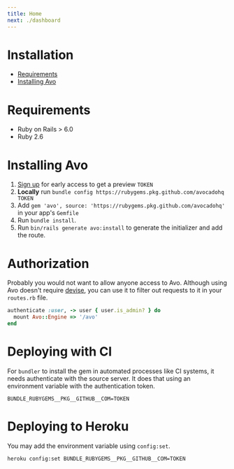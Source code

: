 ```yaml
---
title: Home
next: ./dashboard
---
```


# Installation

- [Requirements](#requirements)
- [Installing Avo](#installing-avo)


# Requirements

- Ruby on Rails > 6.0
- Ruby 2.6

# Installing Avo

1. [Sign up](https://avohq.io) for early access to get a preview `TOKEN`
1. **Locally** run `bundle config https://rubygems.pkg.github.com/avocadohq TOKEN`
1. Add `gem 'avo', source: 'https://rubygems.pkg.github.com/avocadohq'` in your app's `Gemfile`
1. Run `bundle install`.
1. Run `bin/rails generate avo:install` to generate the initializer and add the route.

# Authorization

Probably you would not want to allow anyone access to Avo. Although using Avo doesn't require [devise](https://github.com/heartcombo/devise), you can use it to filter out requests to it in your `routes.rb` file.

```ruby
authenticate :user, -> user { user.is_admin? } do
  mount Avo::Engine => '/avo'
end
```

# Deploying with CI

For `bundler` to install the gem in automated processes like CI systems, it needs authenticate with the source server.
It does that using an environment variable with the authentication token.

```
BUNDLE_RUBYGEMS__PKG__GITHUB__COM=TOKEN
```

# Deploying to Heroku

You may add the environment variable using `config:set`.

```bash
heroku config:set BUNDLE_RUBYGEMS__PKG__GITHUB__COM=TOKEN
```
